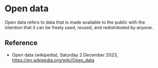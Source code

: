 # Open data

Open data refers to data that is made available to the public with the intention that it can be freely used, reused, and redistributed by anyone.

## Reference

- Open data (wikipedia), Saturday 2 December 2023, https://en.wikipedia.org/wiki/Open_data